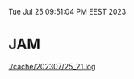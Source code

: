 Tue Jul 25 09:51:04 PM EEST 2023
# JAM
<a href='./cache/202307/25_21.log'>./cache/202307/25_21.log</a>
